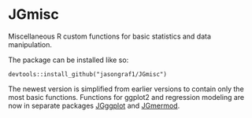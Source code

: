# JGmisc

Miscellaneous R custom functions for basic statistics and data manipulation. 

The package can be installed like so:

```{r}
devtools::install_github("jasongraf1/JGmisc")
```

The newest version is simplified from earlier versions to contain only the 
most basic functions. Functions for ggplot2 and regression modeling are
now in separate packages [JGggplot](https://github.com/jasongraf1/JGggplot) and 
[JGmermod](https://github.com/jasongraf1/JGmermod).

